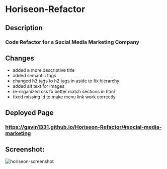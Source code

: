 # Horiseon-Refactor

## Description
### Code Refactor for a Social Media Marketing Company

## Changes
* added a more descriptive title
* added semantic tags 
* changed h3 tags to h2 tags in aside to fix hierarchy
* added alt text for images
* re-organized css to better match sections in html
* fixed missing id to make menu link work correctly

## Deployed Page
### https://gavin1331.github.io/Horiseon-Refactor/#social-media-marketing

## Screenshot:
![horiseon-screenshot](https://user-images.githubusercontent.com/92960748/154176855-ba78de7a-55ec-405b-bbb0-7158774d01c2.png)

